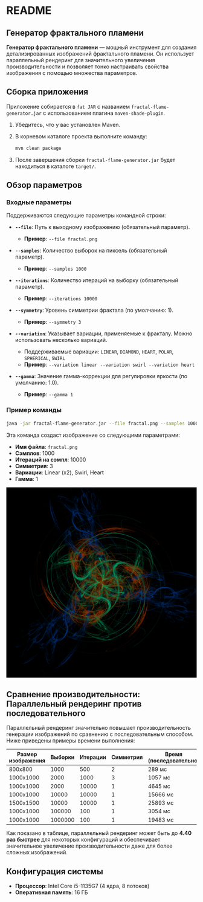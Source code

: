 # README

## Генератор фрактального пламени

**Генератор фрактального пламени** — мощный инструмент для создания детализированных изображений фрактального пламени. Он использует параллельный рендеринг для значительного увеличения производительности и позволяет тонко настраивать свойства изображения с помощью множества параметров.

## Сборка приложения

Приложение собирается в `fat JAR` с названием `fractal-flame-generator.jar` с использованием плагина `maven-shade-plugin`.

1. Убедитесь, что у вас установлен Maven.
2. В корневом каталоге проекта выполните команду:

   ```bash
   mvn clean package
   ```

3. После завершения сборки `fractal-flame-generator.jar` будет находиться в каталоге `target/`.


## Обзор параметров

### Входные параметры

Поддерживаются следующие параметры командной строки:

- **`--file`**: Путь к выходному изображению (обязательный параметр).
    - **Пример**: `--file fractal.png`

- **`--samples`**: Количество выборок на пиксель (обязательный параметр).
    - **Пример**: `--samples 1000`

- **`--iterations`**: Количество итераций на выборку (обязательный параметр).
    - **Пример**: `--iterations 10000`

- **`--symmetry`**: Уровень симметрии фрактала (по умолчанию: 1).
    - **Пример**: `--symmetry 3`

- **`--variation`**: Указывает вариации, применяемые к фракталу. Можно использовать несколько вариаций.
    - Поддерживаемые вариации: `LINEAR`, `DIAMOND`, `HEART`, `POLAR`, `SPHERICAL`, `SWIRL`
    - **Пример**: `--variation linear --variation swirl --variation heart`

- **`--gamma`**: Значение гамма-коррекции для регулировки яркости (по умолчанию: 1.0).
    - **Пример**: `--gamma 1`

### Пример команды

```bash
java -jar fractal-flame-generator.jar --file fractal.png --samples 1000 --iterations 10000 --symmetry 3 --variation linear --variation swirl --variation heart --variation linear --gamma 1
```

Эта команда создаст изображение со следующими параметрами:
- **Имя файла**: `fractal.png`
- **Сэмплов**: 1000
- **Итераций на сэмпл**: 10000
- **Симметрия**: 3
- **Вариации**: Linear (x2), Swirl, Heart
- **Гамма**: 1

<img src="fractal.png" alt="">

## Сравнение производительности: Параллельный рендеринг против последовательного

Параллельный рендеринг значительно повышает производительность генерации изображений по сравнению с последовательным способом. Ниже приведены примеры времени выполнения:

| Размер изображения | Выборки | Итерации | Симметрия | Время (последовательно) | Время (параллельно) | Ускорение (примерное) |
|--------------------|---------|-----------|-----------|-------------------------|---------------------|-----------------------|
| 800x800            | 1000    | 500       | 2         | 289 мс                  | 75 мс               | 3.85x                 |
| 1000x1000          | 2000    | 1000      | 3         | 1057 мс                 | 240 мс              | 4.40x                 |
| 1000x1000          | 2000    | 10000     | 1         | 4645 мс                 | 1270 мс             | 3.66x                 |
| 1000x1000          | 10000   | 10000     | 1         | 15666 мс                | 5069 мс             | 3.09x                 |
| 1500x1500          | 10000   | 10000     | 1         | 25893 мс                | 6855 мс             | 3.77x                 |
| 1000x1000          | 100000  | 100       | 1         | 3054 мс                 | 789 мс              | 3.86x                 |
| 1000x1000          | 1000000 | 100       | 1         | 19483 мс                | 6788 мс             | 2.87x                 |

Как показано в таблице, параллельный рендеринг может быть до **4.40 раз быстрее** для некоторых конфигураций и обеспечивает значительное увеличение производительности даже для более сложных изображений.

## Конфигурация системы

- **Процессор**: Intel Core i5-1135G7 (4 ядра, 8 потоков)
- **Оперативная память**: 16 ГБ
